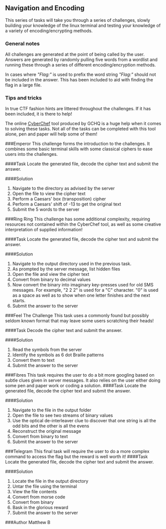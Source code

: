 ## Navigation and Encoding

This series of tasks will take you through a series of challenges, slowly 
building your knowledge of the linux terminal and testing your knowledge of
a variety of encoding/encrypting methods.

### General notes

All challenges are generated at the point of being called by the user. Answers are generated by
randomly pulling five words from a wordlist and running these through a series of different
encoding/encryption methods. 

In cases where *"Flag:"* is used to prefix the word string *"Flag:"* 
should not be included in the answer. This has been included to aid 
with finding the flag in a large file.

### Tips and tricks
In true CTF fashion hints are littered throughout the challenges. If it has been included, it is there to help!

The online [CyberChef](https://gchq.github.io/CyberChef/) tool produced by GCHQ is a huge help when it comes 
to solving these tasks. Not all of the tasks can be completed with this tool alone, pen and paper will help 
some of them!


###Emperor
This challenge forms the introduction to the challenges. It combines some basic terminal skills 
with some classical ciphers to ease users into the challenges.

####Task
Locate the generated file, decode the cipher text and submit the answer.

####Solution
1. Navigate to the directory as advised by the server
2. Open the file to view the cipher text
3. Perform a Caesars' box (transposition) cipher
4. Perform a Caesars' shift of -13 to get the original text
5. Submit the 5 words to the server


###Ring Ring
This challenge has some additional complexity, requiring resources not contained within the CyberChef tool, 
as well as some creative interpretation of supplied information!

####Task
Locate the generated file, decode the cipher text and submit the answer.

####Solution
1. Navigate to the output directory used in the previous task.
2. As prompted by the server message, list hidden files
3. Open the file and view the cipher text
4. Convert from binary to decimal values
5. Now convert the binary into imaginary key-presses used for old SMS messages. For example, "2 2 2" is used for a "C" character. "0" is used as a space as well as to show when one letter finishes and the next starts.
6. Submit the answer to the server


###Feel The Challenge
This task uses a commonly found but possibly seldom known format that may leave some users scratching their heads!

####Task
Decode the cipher text and submit the answer.

####Solution
1. Read the symbols from the server
2. Identify the symbols as 6 dot Braille patterns
3. Convert them to text
4. Submit the answer to the server


###Fibres
This task requires the user to do a bit more googling based on subtle clues given in server messages. 
It also relies on the user either doing some pen and paper work or coding a solution.
####Task
Locate the generated file, decode the cipher text and submit the answer.

####Solution
1. Navigate to the file in the output folder
2. Open the file to see two streams of binary values
3. Use the optical de-interleaver clue to discover that one string is all the odd bits and the other is all the evens
4. Reconstruct the original message
5. Convert from binary to text
6. Submit the answer to the server

###Telegram
This final task will require the user to do a more complex command to access the flag but the reward is well worth it!
####Task
Locate the generated file, decode the cipher text and submit the answer.

####Solution
1. Locate the file in the output directory
2. Untar the file using the terminal
3. View the file contents
4. Convert from morse code
5. Convert from binary
6. Bask in the glorious reward
7. Submit the answer to the server

###Author
Matthew B